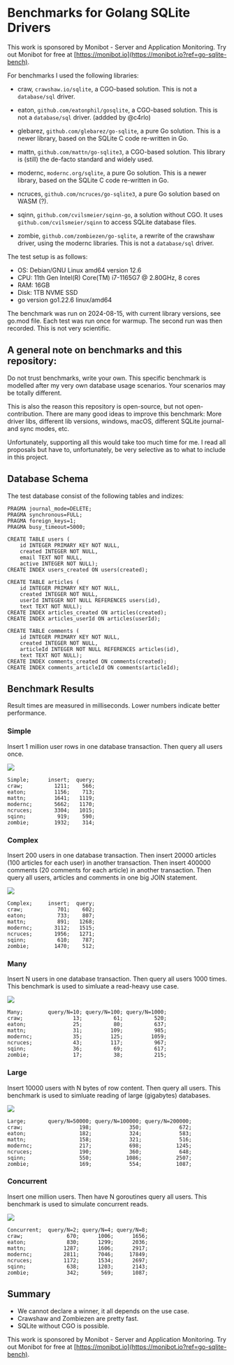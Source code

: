 Benchmarks for Golang SQLite Drivers
==============================================================================

This work is sponsored by Monibot - Server and Application Monitoring.
Try out Monibot for free at [https://monibot.io](https://monibot.io?ref=go-sqlite-bench).


For benchmarks I used the following libraries:

- craw, `crawshaw.io/sqlite`, a CGO-based solution. This is not a `database/sql` driver.

- eaton, `github.com/eatonphil/gosqlite`, a CGO-based solution. This is not a
    `database/sql` driver. (addded by @c4rlo)

- glebarez, `github.com/glebarez/go-sqlite`, a pure Go solution. This is a newer library,
    based on the SQLite C code re-written in Go.

- mattn, `github.com/mattn/go-sqlite3`, a CGO-based solution. This library is
    (still) the de-facto standard and widely used. 

- modernc, `modernc.org/sqlite`, a pure Go solution. This is a newer library,
    based on the SQLite C code re-written in Go.

- ncruces, `github.com/ncruces/go-sqlite3`, a pure Go solution based on WASM (?). 

- sqinn, `github.com/cvilsmeier/sqinn-go`, a solution without CGO. It uses
    `github.com/cvilsmeier/sqinn` to access SQLite database files.

- zombie, `github.com/zombiezen/go-sqlite`, a rewrite of the crawshaw driver, using the
    modernc libraries. This is not a `database/sql` driver.


The test setup is as follows:

- OS: Debian/GNU Linux amd64 version 12.6
- CPU: 11th Gen Intel(R) Core(TM) i7-1165G7 @ 2.80GHz, 8 cores
- RAM: 16GB
- Disk: 1TB NVME SSD
- go version go1.22.6 linux/amd64

The benchmark was run on 2024-08-15, with current library versions,
see go.mod file. Each test was run once for warmup. The second run was then
recorded. This is not very scientific.


A general note on benchmarks and this repository:
------------------------------------------------------------------------------

Do not trust benchmarks, write your own. This specific benchmark is modelled
after my very own database usage scenarios. Your scenarios may be totally
different.

This is also the reason this repository is open-source, but not open-contribution.
There are many good ideas to improve this benchmark: More driver libs, different
lib versions, windows, macOS, different SQLite journal- and sync modes, etc.

Unfortunately, supporting all this would take too much time for me.
I read all proposals but have to, unfortunately, be very selective as to what
to include in this project.



Database Schema
------------------------------------------------------------------------------

The test database consist of the following tables and indizes:

    PRAGMA journal_mode=DELETE;
    PRAGMA synchronous=FULL;
    PRAGMA foreign_keys=1;
    PRAGMA busy_timeout=5000;

    CREATE TABLE users (
        id INTEGER PRIMARY KEY NOT NULL,
        created INTEGER NOT NULL,
        email TEXT NOT NULL,
        active INTEGER NOT NULL);
    CREATE INDEX users_created ON users(created);

    CREATE TABLE articles (
        id INTEGER PRIMARY KEY NOT NULL,
        created INTEGER NOT NULL,  
        userId INTEGER NOT NULL REFERENCES users(id),
        text TEXT NOT NULL);
    CREATE INDEX articles_created ON articles(created);
    CREATE INDEX articles_userId ON articles(userId);

    CREATE TABLE comments (
        id INTEGER PRIMARY KEY NOT NULL,
        created INTEGER NOT NULL,
        articleId INTEGER NOT NULL REFERENCES articles(id),
        text TEXT NOT NULL);
    CREATE INDEX comments_created ON comments(created);
    CREATE INDEX comments_articleId ON comments(articleId);


Benchmark Results
------------------------------------------------------------------------------

Result times are measured in milliseconds. Lower numbers indicate better
performance.


### Simple

Insert 1 million user rows in one database transaction.
Then query all users once.

![](results/simple.png)

    Simple;      insert;  query;
    craw;          1211;    566;
    eaton;         1156;    713;
    mattn;         1641;   1119;
    modernc;       5662;   1170;
    ncruces;       3304;   1015;
    sqinn;          919;    590;
    zombie;        1932;    314;


### Complex

Insert 200 users in one database transaction.
Then insert 20000 articles (100 articles for each user) in another transaction.
Then insert 400000 comments (20 comments for each article) in another transaction.
Then query all users, articles and comments in one big JOIN statement.

![](results/complex.png)

    Complex;     insert;  query;
    craw;           701;    602;
    eaton;          733;    807;
    mattn;          891;   1268;
    modernc;       3112;   1515;
    ncruces;       1956;   1271;
    sqinn;          610;    787;
    zombie;        1470;    512;


### Many

Insert N users in one database transaction.
Then query all users 1000 times.
This benchmark is used to simluate a read-heavy use case.

![](results/many.png)

    Many;        query/N=10; query/N=100; query/N=1000;
    craw;                13;          61;          520;
    eaton;               25;          80;          637;
    mattn;               31;         109;          985;
    modernc;             35;         125;         1059;
    ncruces;             43;         117;          967;
    sqinn;               36;          69;          617;
    zombie;              17;          38;          215;


### Large

Insert 10000 users with N bytes of row content.
Then query all users.
This benchmark is used to simluate reading of large (gigabytes) databases.

![](results/large.png)

    Large;       query/N=50000; query/N=100000; query/N=200000;
    craw;                  198;            350;            672;
    eaton;                 182;            324;            583;
    mattn;                 158;            321;            516;
    modernc;               217;            698;           1245;
    ncruces;               190;            360;            648;
    sqinn;                 550;           1086;           2507;
    zombie;                169;            554;           1087;


### Concurrent

Insert one million users.
Then have N goroutines query all users.
This benchmark is used to simulate concurrent reads.

![](results/concurrent.png)

    Concurrent;  query/N=2; query/N=4; query/N=8;
    craw;              670;      1006;      1656;
    eaton;             830;      1299;      2036;
    mattn;            1287;      1606;      2917;
    modernc;          2811;      7046;     17849;
    ncruces;          1172;      1534;      2697;
    sqinn;             638;      1203;      2143;
    zombie;            342;       569;      1087;


Summary
------------------------------------------------------------------------------

- We cannot declare a winner, it all depends on the use case.
- Crawshaw and Zombiezen are pretty fast.
- SQLite without CGO is possible.


This work is sponsored by Monibot - Server and Application Monitoring.
Try out Monibot for free at [https://monibot.io](https://monibot.io?ref=go-sqlite-bench).
